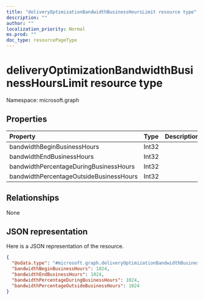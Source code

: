 ```yaml
---
title: "deliveryOptimizationBandwidthBusinessHoursLimit resource type"
description: ""
author: ""
localization_priority: Normal
ms.prod: ""
doc_type: resourcePageType
---
```


# deliveryOptimizationBandwidthBusinessHoursLimit resource type


Namespace: microsoft.graph



## Properties
|Property|Type|Description|
|:---|:---|:---|
|bandwidthBeginBusinessHours|Int32||
|bandwidthEndBusinessHours|Int32||
|bandwidthPercentageDuringBusinessHours|Int32||
|bandwidthPercentageOutsideBusinessHours|Int32||

## Relationships
None

## JSON representation
Here is a JSON representation of the resource.
<!-- {
  "blockType": "resource",
  "@odata.type": "microsoft.graph.deliveryOptimizationBandwidthBusinessHoursLimit"
}
-->
``` json
{
  "@odata.type": "#microsoft.graph.deliveryOptimizationBandwidthBusinessHoursLimit",
  "bandwidthBeginBusinessHours": 1024,
  "bandwidthEndBusinessHours": 1024,
  "bandwidthPercentageDuringBusinessHours": 1024,
  "bandwidthPercentageOutsideBusinessHours": 1024
}
```

